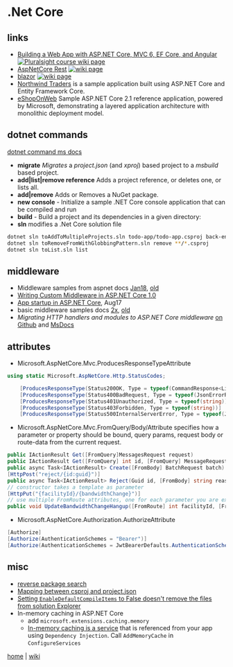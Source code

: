 # .Net Core

## links

- [Building a Web App with ASP.NET Core, MVC 6, EF Core, and Angular](./netcore/Building.A.Web.App.With.ASP.NET.Core.MVC6.EFCore.And.Angular.md)
[![Pluralsight course wiki page](https://img.shields.io/badge/Pluralsight-wiki-red.svg)](./netcore/Building.A.Web.App.With.ASP.NET.Core.MVC6.EFCore.And.Angular.md)
- [AspNetCore Rest](./netcore/rest.md)
[![wiki page](https://img.shields.io/badge/wiki-page-green.svg)](./netcore/rest.md)
- [blazor](./netcore/blazor.md)
[![wiki page](https://img.shields.io/badge/wiki-page-green.svg)](./netcore/blazor.md)
- [Northwind Traders](https://github.com/JasonGT/NorthwindTraders) is a sample application built using ASP.NET Core and Entity Framework Core.
- [eShopOnWeb](https://github.com/dotnet-architecture/eShopOnWeb) Sample ASP.NET Core 2.1 reference application, powered by Microsoft, demonstrating a layered application architecture with monolithic deployment model.

## dotnet commands

[dotnet command ms docs](https://docs.microsoft.com/en-us/dotnet/core/tools/dotnet)

- **migrate** _Migrates_ a *project.json* (and _xproj_) based project to a *msbuild* based project.
- **add|list|remove reference** Adds a project reference, or deletes one, or lists all.
- **add|remove** Adds or Removes a NuGet package.
- **new console** - Initialize a sample .NET Core console application that can be compiled and run
- **build** - Build a project and its dependencies in a given directory:
- **sln** modifies a .Net Core solution file


```bash
dotnet sln toAddToMultipleProjects.sln todo-app/todo-app.csproj back-end/back-end.csproj
dotnet sln toRemoveFromWithGlobbingPattern.sln remove **/*.csproj
dotnet sln toList.sln list
```

## middleware

- Middleware samples from aspnet docs [Jan18](https://docs.microsoft.com/en-us/aspnet/core/fundamentals/middleware/?tabs=aspnetcore2x), [old](https://github.com/aspnet/Docs/tree/master/aspnetcore/fundamentals/middleware/sample)
- [Writing Custom Middleware in ASP.NET Core 1.0](https://www.exceptionnotfound.net/writing-custom-middleware-in-asp-net-core-1-0/)
- [App startup in ASP.NET Core](https://github.com/aspnet/Docs/blob/master/aspnetcore/fundamentals/startup.md), Aug17
- basic middleware samples docs [2x](https://github.com/aspnet/Docs/blob/master/aspnetcore/fundamentals/middleware/index.md), [old](https://github.com/aspnet/Docs/blob/master/aspnetcore/fundamentals/middleware.md)
- _Migrating HTTP handlers and modules to ASP.NET Core middleware_ [on Github](https://github.com/aspnet/Docs/blob/master/aspnetcore/migration/http-modules.md) and [MsDocs](https://docs.microsoft.com/en-us/aspnet/core/migration/http-modules)

## attributes

- Microsoft.AspNetCore.Mvc.ProducesResponseTypeAttribute

```cs
using static Microsoft.AspNetCore.Http.StatusCodes;

    [ProducesResponseType(Status200OK, Type = typeof(CommandResponse<List<SomeDto>>))]
    [ProducesResponseType(Status400BadRequest, Type = typeof(JsonErrorResponse))]
    [ProducesResponseType(Status401Unauthorized, Type = typeof(string))]
    [ProducesResponseType(Status403Forbidden, Type = typeof(string))]
    [ProducesResponseType(Status500InternalServerError, Type = typeof(JsonErrorResponse))]
```

- Microsoft.AspNetCore.Mvc.FromQuery/Body/Attribute specifies how a parameter or property should be bound, query params, request body or route-data from the current request.

```cs
public IActionResult Get([FromQuery]MessagesRequest request)
public IActionResult Get([FromQuery] int id, [FromQuery] MessageRequest request)
public async Task<IActionResult> Create([FromBody] BatchRequest batch)
[HttpPost("reject/{id:guid}")]
public async Task<IActionResult> Reject(Guid id, [FromBody] string reason)
// constructor takes a template as parameter
[HttpPut("{facilityId}/{bandwidthChange}")] 
// use multiple FromRoute attributes, one for each parameter you are expecting to be bound from the routing data
public void UpdateBandwidthChangeHangup([FromRoute] int facilityId, [FromRoute] int bandwidthChange)
```

-  Microsoft.AspNetCore.Authorization.AuthorizeAttribute

```cs
[Authorize]
[Authorize(AuthenticationSchemes = "Bearer")]
[Authorize(AuthenticationSchemes = JwtBearerDefaults.AuthenticationScheme, Policy = Function.CanReject)]
```

## misc

- [reverse package search](https://packagesearch.azurewebsites.net/)
- [Mapping between csproj and project.json](https://docs.microsoft.com/en-us/dotnet/core/tools/project-json-to-csproj)
- [Setting `EnableDefaultCompileItems` to False doesn't remove the files from solution Explorer](https://github.com/dotnet/sdk/issues/1157)
- In-memory caching in ASP.NET Core
  - add `microsoft.extensions.caching.memory`
  - [In-memory caching is a service](https://docs.microsoft.com/en-us/aspnet/core/performance/caching/memory) that is referenced from your app using `Dependency Injection`. Call `AddMemoryCache` in `ConfigureServices`

[home](README.md) | [wiki](https://github.com/illegitimis/Tutorial/wiki)